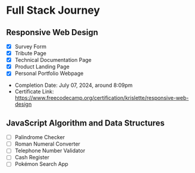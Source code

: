 # Full Stack Journey

## Responsive Web Design
- [X] Survey Form
- [X] Tribute Page
- [X] Technical Documentation Page
- [X] Product Landing Page
- [x] Personal Portfolio Webpage

- Completion Date: July 07, 2024, around 8:09pm
- Certificate Link: https://www.freecodecamp.org/certification/krislette/responsive-web-design

## JavaScript Algorithm and Data Structures
- [ ] Palindrome Checker
- [ ] Roman Numeral Converter
- [ ] Telephone Number Validator
- [ ] Cash Register
- [ ] Pokémon Search App

